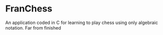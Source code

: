 # FranChess
An application coded in C for learning to play chess using only algebraic notation.  Far from finished
